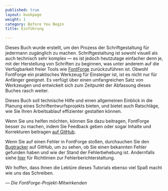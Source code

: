 ```yaml
---
published: true
layout: bookpage
weight: 1
category: Before You Begin
title: Einführung

---
```


Dieses Buch wurde erstellt, um den Prozess der Schriftgestaltung für jedermann zugänglich zu machen. Schriftgestaltung ist sowohl visuell als auch technisch sehr komplex &mdash; es ist jedoch heutzutage einfacher denn je, mit der Herstellung von Schriften zu beginnen, was unter anderem auf die Verfügbarkeit freier Tools wie [FontForge] zurückzuführen ist. Obwohl FontForge ein praktisches Werkzeug für Einsteiger ist, ist es nicht nur für Anfänger geeignet. Es verfügt über einen umfangreichen Satz von Werkzeugen und entwickelt sich zum Zeitpunkt der Abfassung dieses Buches rasch weiter.

Dieses Buch soll technische Hilfe und einen allgemeinen Einblick in die Planung eines Schriftentwurfsprojekts bieten, und bietet auch Ratschläge, wie Sie Ihren Arbeitsablauf effizienter gestalten können.

Wenn Sie uns helfen möchten, können Sie dazu beitragen, FontForge besser zu machen, indem Sie Feedback geben oder sogar Inhalte und Korrekturen beitragen [auf GitHub].  

Wenn Sie auf einen Fehler in FontForge stoßen, durchsuchen Sie den [Bugtracker] auf GitHub, um zu sehen, ob Sie einen bekannten Fehler gefunden haben und wie der Stand der Fehlerbehebung ist. Andernfalls siehe [hier][bug] für Richtlinien zur Fehlerberichterstattung.

Wir hoffen, dass Ihnen die Lektüre dieses Tutorials ebenso viel Spaß macht wie uns das Schreiben.

*&mdash; Die FontForge-Projekt-Mitwirkenden*

[FontForge]: http://fontforge.github.io/
[auf GitHub]: https://github.com/fontforge/designwithfontforge.com/
[Bugtracker]: https://github.com/fontforge/fontforge/issues
[Bug]: When_Things_Go_Wrong_Wrong_With_Fontforge_Itself.html
